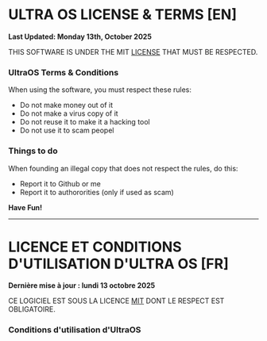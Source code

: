 # ULTRA OS LICENSE & TERMS [EN]
**Last Updated: Monday 13th, October 2025**

THIS SOFTWARE IS UNDER THE MIT [LICENSE](/LICENSE) THAT MUST BE RESPECTED.

### UltraOS Terms & Conditions 
When using the software, you must respect these rules:
- Do not make money out of it
- Do not make a virus copy of it
- Do not reuse it to make it a hacking tool
- Do not use it to scam peopel

### Things to do
When founding an illegal copy that does not respect the rules, do this:
- Report it to Github or me
- Report it to authororities (only if used as scam)

**__Have Fun!__**

---

# LICENCE ET CONDITIONS D'UTILISATION D'ULTRA OS [FR]
**Dernière mise à jour : lundi 13 octobre 2025**

CE LOGICIEL EST SOUS LA LICENCE [MIT](/LICENSE) DONT LE RESPECT EST OBLIGATOIRE.

### Conditions d'utilisation d'UltraOS
Lors de l'utilisation du logiciel, vous devez respecter les règles suivantes :
- Ne pas en tirer profit ;
- Ne pas créer de copie virale ;
- Ne pas le réutiliser pour en faire un outil de piratage ;
- Ne pas l'utiliser pour escroquer.

### Conseils
Si vous trouvez une copie illégale qui ne respecte pas les règles, procédez comme suit :
- Signalez-la à GitHub ou à moi-même ;
- Signalez-la aux autorités (uniquement en cas d'utilisation frauduleuse).


**__Amusez-vous bien !__**
